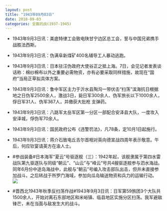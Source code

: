 ```yaml
---
layout: post
title: "1943年09月03日"
date: 2018-09-03
categories: 全面抗战(1937-1945)
---
```


<meta name="referrer" content="no-referrer" />

- 1943年9月3日讯：美底特律工会致电陕甘宁边区总工会，誓与中国兄弟携手战胜法西斯。 

- 1943年9月3日讯：伪满阜新煤矿400名辅导工人暴动逃跑。 

- 1943年9月3日讯：日本驻汪伪政府大使谷正之抵上海。7日，会见记者发表谈话称：棉纱棉布以外之重要必需物资，亦有必要采取同样措施，故现在“国府”当局正草拟具体方案。 

- 1943年9月3日讯：鲁中军区主力于沂水县陶沟一带伏击“扫荡”滨海抗日根据地之日伪军2500余人，激战3日，毙日军300余人、伪军旅长以下1000余人，俘日军31人、伪军367人，并缴获大批枪 支弹药。 

- 1943年9月3日讯：八路军太岳军区第一分区一部配合安泽县大队，一度攻入安泽城，俘伪军70余人。 

- 1943年9月3日讯：国民政府公布《违警罚法》，凡78条，定10月1日起施行。 

- 1943年9月3日讯：蒋介石致电丘吉尔首相对英向德宣战四周年表示敬意。午后，何应钦宴请英方在渝人士。 

- #参战装备#日本海军“夏云”号驱逐舰（三）：1942年起，该舰隶属于第四水雷战队第九驱逐队与同级“朝云”、“山云”与“峰云”号共4艘驱逐舰参与泗水海战。同年6月份中途岛海战中，此舰与“朝云”号编入攻击部队出击，但并未直接参加战斗。之后转战于所罗门海域，参加向瓜岛输送物资和兵力的运输行动。 <br/><img src="https://wx2.sinaimg.cn/large/aca367d8ly1fuw4ergcwqj20dc07mmy7.jpg" />

- #晋西北1943年秋季反扫荡作战#1943年9月3日讯：日军第59旅团3个大队共1500余人，开始对离石东部地区和米峪镇、临县地区实施分区扫荡。我军避敌锋芒，未在当面与敌发生大的战斗。 


